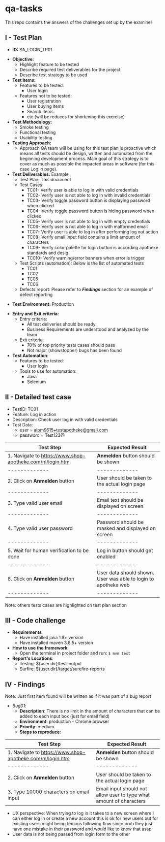 # qa-tasks
This repo contains the answers of the challenges set up by the examiner

## I - Test Plan
* **ID:**  SA_LOGIN_TP01
+ **Objective:** 
  *  Highlight feature to be tested
  *  Describe required test deliverables for the project
  *  Describe test strategy to be used
+ **Test items:** 
  + Features to be tested:
    * User login
  + Features not to be tested:
    * User registration
    * User buying items
    * Search items
    * etc (will be reduces for shortening this exercise)
+ **Test Methodology:**
  *  Smoke testing
  *  Functional testing
  *  Usability testing
+ **Testing Approach:**
  + Approach QA team will be using for this test plan is proactive which means all tests should be design, written and automated from the beginning development process. Main goal of this strategy is to cover as much as possible the impacted areas in software (for this case Log in page).
+ **Test Deliverables:** Example
  * Test Plan: This document
  + Test Cases:
    - TC01- Verify user is able to log in with valid credentials
    - TC02- Verify user is not able to log in with invalid credentials
    - TC03- Verify toggle password button is displaying password when clicked
    - TC04- Verify toggle password button is hiding password when clicked 
    - TC05- Verify user is not able to log in with empty credentials
    - TC06- Verify user is not able to log in with malformed email
    - TC07- Verify user is able to log in after performing log out action
    - TC08- Verify email input field contains a limit amount of characters
    - TC09- Verify color palette for login button is according apotheke standards and desig
    - TC010- Verify warning/error banners when error is trigger
  * Test Scripts (automation): 
Below is the list of automated tests
    * TC01
    * TC02
    * TC05
    * TC06
  * Defects report: Please refer to _**Findings**_ section for an example of defect reporting
 - **Test Environment:**  Production
 + **Entry and Exit criteria:**
    + Entry criteria:
      * All test deliveries should be ready
      * Business Requirements are understood and analyzed by the team
    + Exit criteria:
      * 70% of top priority tests cases should pass
      * Not major (showstopper) bugs has been found
 + **Test Automation:** 
    + Features to be tested:
      * User login
    + Tools to use for automation:
      * Java
      * Selenium
 

## II - Detailed test case
* TestID: TC01
* Feature: Log in action
* Description: Check user log in with valid credentials
* Test Data:
  * user = alpm9615+testapotheke@gmail.com 
  * password = Test123@

 Test Step  | Expected Result
------------- | -------------
1. Navigate to https://www.shop-apotheke.com/nl/login.htm   | **Anmelden** button should be shown
------------- | -------------
2. Click on **Anmelden** button | User should be taken to the actual login page
------------- | -------------
3. Type valid user email  | Email text should be displayed on screen
------------- | -------------
4. Type valid user password | Password should be masked and displayed on screen
------------- | -------------
5. Wait for human verification to be done | Log in button should get enabled
------------- | -------------
6. Click on **Anmelden** button | User data should shown. User was able to login to apotheke web
------------- | -------------

Note: others tests cases are highlighted on test plan section
## III - Code challenge 
- **Requirements**
    - Have installed java 1.8+ version
    - Have installed maven 3.8.5+ version
- **How to use the framework**
  - Open the terminal in project folder and run: `$ mvn test`
- **Report's Locations**:
  - Testng: ${user.dir}/test-output
  - Surfire: ${user.dir}/target/surefire-reports

## IV - Findings 
Note: Just first item found will be written as if it was part of a bug report
- _Bug01_:
  - **Description**: There is no limit in the amount of characters that can be added to each input box (just for email field)
  - **Environment**: production - Chrome browser
  - **Priority**: medium
  - **Steps to reproduce:**
  
Test Step  | Expected Result
------------- | -------------
1. Navigate to https://www.shop-apotheke.com/nl/login.htm   | **Anmelden** button should be shown
------------- | -------------
2. Click on **Anmelden** button | User should be taken to the actual login page
3. Type 10000 characters on email input  | Email input should not allow user to type what amount of characters
- UX perspective: When trying to log in it takes to a new screen where I can either log in or create a new account this is ok for new users but for existing users might being tedious following flow since prob they just have one mistake in their password and would like to know that asap
- User data is not being passed from login form to the other
